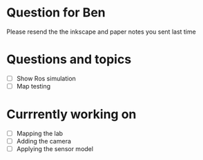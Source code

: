# Question for Ben
Please resend the the inkscape and paper notes you sent last time 

# Questions and topics
- [ ] Show Ros simulation
- [ ] Map testing

# Currrently working on 
- [ ] Mapping the lab
- [ ] Adding the camera
- [ ] Applying the sensor model